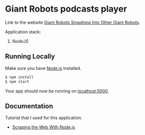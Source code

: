 #  Giant Robots podcasts player

Link to the website [Giant Robots Smashing Into Other Giant Robots](http://giantrobots.fm/).

Application stack:

1. NodeJS

## Running Locally

Make sure you have [Node.js](http://nodejs.org/) installed.

```sh
$ npm install
$ npm start
```

Your app should now be running on [localhost:5000](http://localhost:5000/).

## Documentation

Tutorial that I used for this application:

- [Scraping the Web With Node.js](https://scotch.io/tutorials/scraping-the-web-with-node-js)